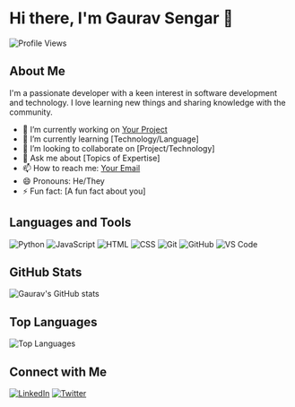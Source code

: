 # Hi there, I'm Gaurav Sengar 👋

![Profile Views](https://komarev.com/ghpvc/?username=GAURAV-SENGAR-14&color=blue)

## About Me

I'm a passionate developer with a keen interest in software development and technology. I love learning new things and sharing knowledge with the community.

- 🔭 I’m currently working on [Your Project](https://github.com/GAURAV-SENGAR-14/Your-Project)
- 🌱 I’m currently learning [Technology/Language]
- 👯 I’m looking to collaborate on [Project/Technology]
- 💬 Ask me about [Topics of Expertise]
- 📫 How to reach me: [Your Email](mailto:your-email@example.com)
- 😄 Pronouns: He/They
- ⚡ Fun fact: [A fun fact about you]

## Languages and Tools

![Python](https://img.shields.io/badge/-Python-000?&logo=Python)
![JavaScript](https://img.shields.io/badge/-JavaScript-000?&logo=JavaScript)
![HTML](https://img.shields.io/badge/-HTML-000?&logo=HTML5)
![CSS](https://img.shields.io/badge/-CSS-000?&logo=CSS3)
![Git](https://img.shields.io/badge/-Git-000?&logo=Git)
![GitHub](https://img.shields.io/badge/-GitHub-000?&logo=GitHub)
![VS Code](https://img.shields.io/badge/-VS%20Code-000?&logo=Visual%20Studio%20Code)

## GitHub Stats

![Gaurav's GitHub stats](https://github-readme-stats.vercel.app/api?username=GAURAV-SENGAR-14&show_icons=true&theme=radical)

## Top Languages

![Top Languages](https://github-readme-stats.vercel.app/api/top-langs/?username=GAURAV-SENGAR-14&layout=compact&theme=radical)

## Connect with Me

[![LinkedIn](https://img.shields.io/badge/-LinkedIn-000?&logo=LinkedIn&logoColor=0077B5)](https://www.linkedin.com/in/your-linkedin-profile)
[![Twitter](https://img.shields.io/badge/-Twitter-000?&logo=Twitter&logoColor=1DA1F2)](https://twitter.com/your-twitter-profile)
